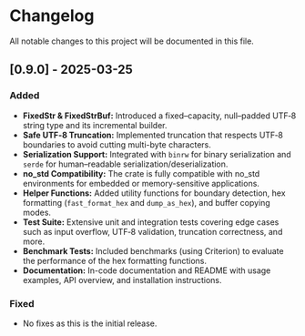 # Changelog

All notable changes to this project will be documented in this file.

## [0.9.0] - 2025-03-25
### Added
- **FixedStr & FixedStrBuf:** Introduced a fixed–capacity, null–padded UTF‑8 string type and its incremental builder.
- **Safe UTF‑8 Truncation:** Implemented truncation that respects UTF‑8 boundaries to avoid cutting multi-byte characters.
- **Serialization Support:** Integrated with `binrw` for binary serialization and `serde` for human–readable serialization/deserialization.
- **no_std Compatibility:** The crate is fully compatible with no_std environments for embedded or memory-sensitive applications.
- **Helper Functions:** Added utility functions for boundary detection, hex formatting (`fast_format_hex` and `dump_as_hex`), and buffer copying modes.
- **Test Suite:** Extensive unit and integration tests covering edge cases such as input overflow, UTF‑8 validation, truncation correctness, and more.
- **Benchmark Tests:** Included benchmarks (using Criterion) to evaluate the performance of the hex formatting functions.
- **Documentation:** In-code documentation and README with usage examples, API overview, and installation instructions.

### Fixed
- No fixes as this is the initial release.
